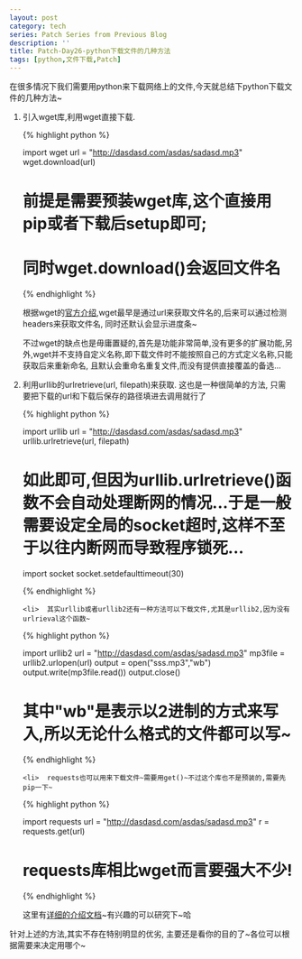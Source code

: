 ```yaml
---
layout: post
category: tech
series: Patch Series from Previous Blog
description: ''
title: Patch-Day26-python下载文件的几种方法
tags: [python,文件下载,Patch]
---
```


在很多情况下我们需要用python来下载网络上的文件,今天就总结下python下载文件的几种方法~

<ol>
	<li>引入wget库,利用wget直接下载.

{% highlight python %}

import wget
url = "http://dasdasd.com/asdas/sadasd.mp3"
wget.download(url)
# 前提是需要预装wget库,这个直接用pip或者下载后setup即可;
# 同时wget.download()会返回文件名

{% endhighlight %}

根据wget的<a href="https://pypi.python.org/pypi/wget" target="_blank">官方介绍</a>,wget最早是通过url来获取文件名的,后来可以通过检测headers来获取文件名, 同时还默认会显示进度条~

不过wget的缺点也是毋庸置疑的,首先是功能非常简单,没有更多的扩展功能,另外,wget并不支持自定义名称,即下载文件时不能按照自己的方式定义名称,只能获取后来重新命名, 且默认会重命名重复文件,而没有提供直接覆盖的备选...
</li>
	<li> 利用urllib的urlretrieve(url, filepath)来获取.
 这也是一种很简单的方法, 只需要把下载的url和下载后保存的路径填进去调用就行了

{% highlight python %}

import urllib
url = "http://dasdasd.com/asdas/sadasd.mp3"
urllib.urlretrieve(url, filepath)
# 如此即可,但因为urllib.urlretrieve()函数不会自动处理断网的情况...于是一般需要设定全局的socket超时,这样不至于以往内断网而导致程序锁死...
import socket
socket.setdefaulttimeout(30)

{% endhighlight %}
</li>

	<li>  其实urllib或者urllib2还有一种方法可以下载文件,尤其是urllib2,因为没有urlrieval这个函数~

{% highlight python %}

import urllib2
url = "http://dasdasd.com/asdas/sadasd.mp3"
mp3file = urllib2.urlopen(url)
output = open("sss.mp3","wb")
output.write(mp3file.read())
output.close()
# 其中"wb"是表示以2进制的方式来写入,所以无论什么格式的文件都可以写~

{% endhighlight %}
</li>

  
	<li>  requests也可以用来下载文件~需要用get()~不过这个库也不是预装的,需要先pip一下~

{% highlight python %}

import requests
url = "http://dasdasd.com/asdas/sadasd.mp3"
r = requests.get(url)
# requests库相比wget而言要强大不少!

{% endhighlight %}

  这里有<a href="http://docs.python-requests.org/en/latest/index.html" target="_blank">详细的介绍文档</a>~有兴趣的可以研究下~哈</li>

</ol>

针对上述的方法,其实不存在特别明显的优劣, 主要还是看你的目的了~各位可以根据需要来决定用哪个~

